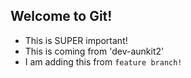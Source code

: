 ## Welcome to Git!

- This is SUPER important!
- This is coming from 'dev-aunkit2'
- I am adding this from `feature branch!`

